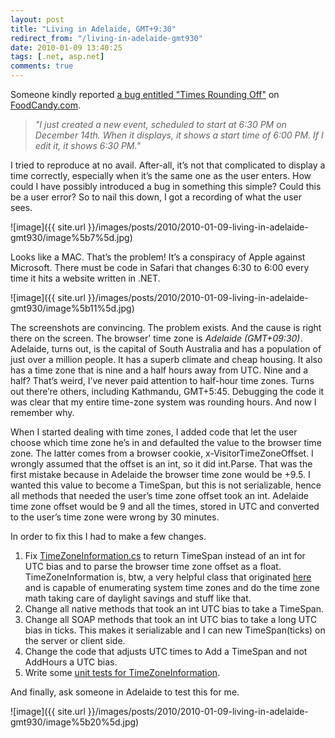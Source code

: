 ```yaml
---
layout: post
title: "Living in Adelaide, GMT+9:30"
redirect_from: "/living-in-adelaide-gmt930"
date: 2010-01-09 13:40:25
tags: [.net, asp.net]
comments: true
---
```

Someone kindly reported [a bug entitled "Times Rounding Off"](http://www.foodcandy.com/BugView.aspx?id=713) on [FoodCandy.com](http://www.foodcandy.com/).

> _"I just created a new event, scheduled to start at 6:30 PM on December 14th. When it displays, it shows a start time of 6:00 PM. If I edit it, it shows 6:30 PM."_

I tried to reproduce at no avail. After-all, it’s not that complicated to display a time correctly, especially when it’s the same one as the user enters. How could I have possibly introduced a bug in something this simple? Could this be a user error? So to nail this down, I got a recording of what the user sees.

![image]({{ site.url }}/images/posts/2010/2010-01-09-living-in-adelaide-gmt930/image%5b7%5d.jpg)

Looks like a MAC. That’s the problem! It’s a conspiracy of Apple against Microsoft. There must be code in Safari that changes 6:30 to 6:00 every time it hits a website written in .NET.

![image]({{ site.url }}/images/posts/2010/2010-01-09-living-in-adelaide-gmt930/image%5b11%5d.jpg)

The screenshots are convincing. The problem exists. And the cause is right there on the screen. The browser' time zone is _Adelaide (GMT+09:30)_. Adelaide, turns out, is the capital of South Australia and has a population of just over a million people. It has a superb climate and cheap housing. It also has a time zone that is nine and a half hours away from UTC. Nine and a half? That’s weird, I’ve never paid attention to half-hour time zones. Turns out there’re others, including Kathmandu, GMT+5:45. Debugging the code it was clear that my entire time-zone system was rounding hours. And now I remember why.

When I started dealing with time zones, I added code that let the user choose which time zone he’s in and defaulted the value to the browser time zone. The latter comes from a browser cookie, x-VisitorTimeZoneOffset. I wrongly assumed that the offset is an int, so it did int.Parse. That was the first mistake because in Adelaide the browser time zone would be +9.5. I wanted this value to become a TimeSpan, but this is not serializable,  hence all methods that needed the user’s time zone offset took an int. Adelaide time zone offset would be 9 and all the times, stored in UTC and converted to the user’s time zone were wrong by 30 minutes.

In order to fix this I had to make a few changes.

1. Fix [TimeZoneInformation.cs](https://github.com/dblock/sncore/blob/master/SnCore.Tools/TimeZoneInformation.cs) to return TimeSpan instead of an int for UTC bias and to parse the browser time zone offset as a float. TimeZoneInformation is, btw, a very helpful class that originated [here](http://www.codeproject.com/dotnet/WorldClock.asp) and is capable of enumerating system time zones and do the time zone math taking care of daylight savings and stuff like that.
2. Change all native methods that took an int UTC bias to take a TimeSpan.
3. Change all SOAP methods that took an int UTC bias to take a long UTC bias in ticks. This makes it serializable and I can new TimeSpan(ticks) on the server or client side.
4. Change the code that adjusts UTC times to Add a TimeSpan and not AddHours a UTC bias.
5. Write some [unit tests for TimeZoneInformation](https://github.com/dblock/sncore/blob/master/SnCore.Tools.Tests/TimeZoneInformationTest.cs).

And finally, ask someone in Adelaide to test this for me.

![image]({{ site.url }}/images/posts/2010/2010-01-09-living-in-adelaide-gmt930/image%5b20%5d.jpg)

